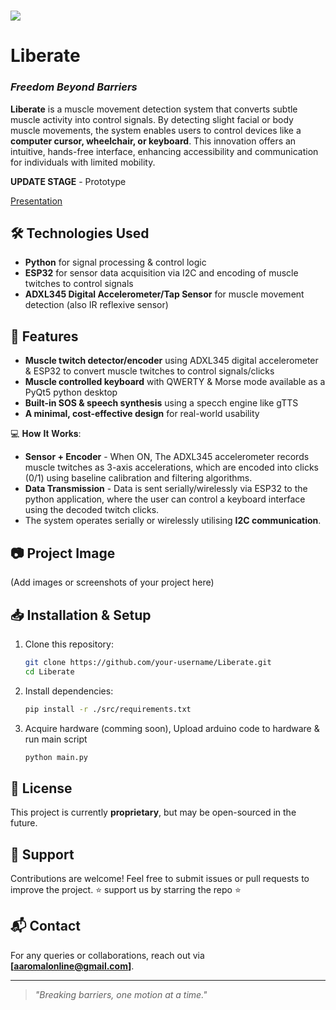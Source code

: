 # ![](./assets/liberatelogo.jpeg)

# **Liberate**  
### *Freedom Beyond Barriers*  

**Liberate** is a muscle movement detection system that converts subtle muscle activity into control signals. By detecting slight facial or body muscle movements, the system enables users to control devices like a **computer cursor, wheelchair, or keyboard**. This innovation offers an intuitive, hands-free interface, enhancing accessibility and communication for individuals with limited mobility.

**UPDATE STAGE** - Prototype

[Presentation](https://bit.ly/3XrDsM3)

## 🛠️ Technologies Used
- **Python** for signal processing & control logic
- **ESP32** for sensor data acquisition via I2C and encoding of muscle twitches to control signals
- **ADXL345 Digital Accelerometer/Tap Sensor** for muscle movement detection (also IR reflexive sensor)

## 🚀 Features
- **Muscle twitch detector/encoder** using ADXL345 digital accelerometer & ESP32 to convert muscle twitches to control signals/clicks
- **Muscle controlled keyboard** with QWERTY & Morse mode available as a PyQt5 python desktop
- **Built-in SOS & speech synthesis** using a specch engine like gTTS
- **A minimal, cost-effective design** for real-world usability

💻 𝐇𝐨𝐰 𝐈𝐭 𝐖𝐨𝐫𝐤𝐬:
- **Sensor + Encoder** - When ON, The ADXL345 accelerometer records muscle twitches as 3-axis accelerations, which are encoded into clicks (0/1) using baseline calibration and filtering algorithms.
- **Data Transmission** - Data is sent serially/wirelessly via ESP32 to the python application, where the user can control a keyboard interface using the decoded twitch clicks.
- The system operates serially or wirelessly utilising **I2C communication**.

## 📷 Project Image
(Add images or screenshots of your project here)

## 📥 Installation & Setup
1. Clone this repository:
   ```sh
   git clone https://github.com/your-username/Liberate.git
   cd Liberate
   ```
2. Install dependencies:
   ```sh
   pip install -r ./src/requirements.txt
   ```
3. Acquire hardware (comming soon), Upload arduino code to hardware & run main script
   ```sh
   python main.py
   ```

## 📜 License
This project is currently **proprietary**, but may be open-sourced in the future.

## 🤝 Support
Contributions are welcome! Feel free to submit issues or pull requests to improve the project.
⭐ support us by starring the repo ⭐

## 📬 Contact
For any queries or collaborations, reach out via **[aaromalonline@gmail.com]**.

---

> *"Breaking barriers, one motion at a time."*


